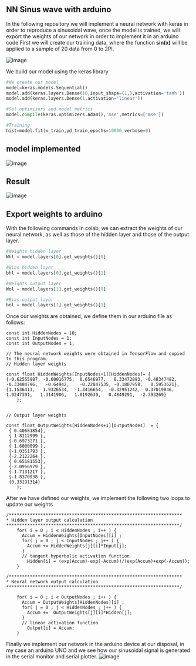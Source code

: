 
## NN Sinus wave with arduino

In the following repository we will implement a neural network with keras in order to reproduce a sinusoidal wave, once the model is trained, we will export the weights of our network in order to implement it in an arduino code.First we will create our training data, where the function **sin(x)** will be applied to a sample of 20 data from 0 to 2PI.

![image](https://user-images.githubusercontent.com/115313115/206610558-5534c828-b1c3-4bc9-8ec6-30d2592ab9b2.png)

We build our model using the keras library

```python
#We create our model
model=keras.models.Sequential()
model.add(keras.layers.Dense(10,input_shape=(1,),activation='tanh'))
model.add(keras.layers.Dense(1,activation='linear'))

#Set optimizers and model metrics
model.compile(keras.optimizers.Adam(),'mse',metrics=['mse'])

#Training
hist=model.fit(x_train,yd_train,epochs=10000,verbose=0)

```
## model implemented
![image](https://user-images.githubusercontent.com/115313115/206611358-9d354478-ac9b-410b-8689-04d544085ea4.png)

## Result

![image](https://user-images.githubusercontent.com/115313115/206611450-a26a3ec2-06dd-4f9e-a190-611239546c99.png)

## Export weights to arduino
With the following commands in colab, we can extract the weights of our neural network, as well as those of the hidden layer and those of the output layer.

```python
#Weights hidden layer
Whl = model.layers[0].get_weights()[0]

#Bias hidden layer
bhl = model.layers[0].get_weights()[1]

#Weights output layer
Wol = model.layers[1].get_weights()[0]

#Bias output layer
bol = model.layers[1].get_weights()[1]

```
Once our weights are obtained, we define them in our arduino file as follows:
```arduino
const int HiddenNodes = 10;
const int InputNodes = 1;
const int OutputNodes = 1;

// The neural network weights were obtained in TensorFlow and copied to this program.
// Hidden layer weights

const float HiddenWeights[InputNodes+1][HiddenNodes]= {
{-0.62555987, -0.60016775,  0.6546977,   0.33472893, -0.48347482, -0.33484796,   -0.64942,    -0.22847535, -0.1807958,   0.5953621},
{1.1536413,   1.9326534,  -1.3416654,  -0.32951242,  0.37019846,  1.9247391,   1.3141906,   1.0192639,   0.4849291,  -2.393269}
    };
    

// Output layer weights

const float OutputWeights[HiddenNodes+1][OutputNodes]  = {
 { 0.40681854},
 { 1.8112999 },
 {-0.6973271 },
 { 1.6000099 },
 {-1.0351793 },
 {-2.2122264 },
 { 0.65181553},
 {-2.0956979 },
 {-1.7131217 },
 {-1.8370938 },
 {0.33191314}
    }; 
```
After we have defined our weights, we implement the following two loops to update our weights
```arduino
/******************************************************************
* Hidden layer output calculation
******************************************************************/
    for( i = 0 ; i < HiddenNodes ; i++ ) {    
      Accum = HiddenWeights[InputNodes][i] ;
      for( j = 0 ; j < InputNodes ; j++ ) {
        Accum += HiddenWeights[j][i]*Input[j];
      }
      // tangent hyperbolic activation function
        Hidden[i] = (exp(Accum)-exp(-Accum))/(exp(Accum)+exp(-Accum));
    }

/******************************************************************
* Neural network output calculation
******************************************************************/

    for( i = 0 ; i < OutputNodes ; i++ ) {    
      Accum = OutputWeights[HiddenNodes][i] ;
      for( j = 0 ; j < HiddenNodes ; j++ ) {
        Accum +=  OutputWeights[j][i]*Hidden[j];
      }
      // linear activation function
        Output[i] = Accum; 
    }
```
Finally we implement our network in the arduino device at our disposal, in my case an arduino UNO and we see how our sinusoidal signal is generated in the serial monitor and serial plotter.
![image](https://user-images.githubusercontent.com/115313115/206614348-5377e389-2489-428c-bc5e-e4f422228d23.png)
